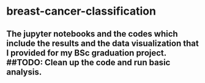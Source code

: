 # breast-cancer-classification
The jupyter notebooks and the codes which include the results and the data visualization that I provided for my BSc graduation project.
##TODO: Clean up the code and run basic analysis.
---------------------------------------------------------------
